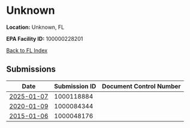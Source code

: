 # Unknown

**Location:** Unknown, FL

**EPA Facility ID:** 100000228201

[Back to FL Index](../../index.md)

## Submissions

| Date | Submission ID | Document Control Number |
|------|--------------|-------------------------|
| [2025-01-07](submissions/1000118884.md) | 1000118884 |  |
| [2020-01-09](submissions/1000084344.md) | 1000084344 |  |
| [2015-01-06](submissions/1000048176.md) | 1000048176 |  |
